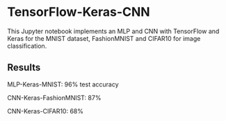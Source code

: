# TensorFlow-Keras-CNN

This Jupyter notebook implements an MLP and CNN with TensorFlow and Keras for the MNIST dataset, FashionMNIST and CIFAR10 for image classification. 

## Results
MLP-Keras-MNIST: 96% test accuracy

CNN-Keras-FashionMNIST: 87%

CNN-Keras-CIFAR10: 68%
